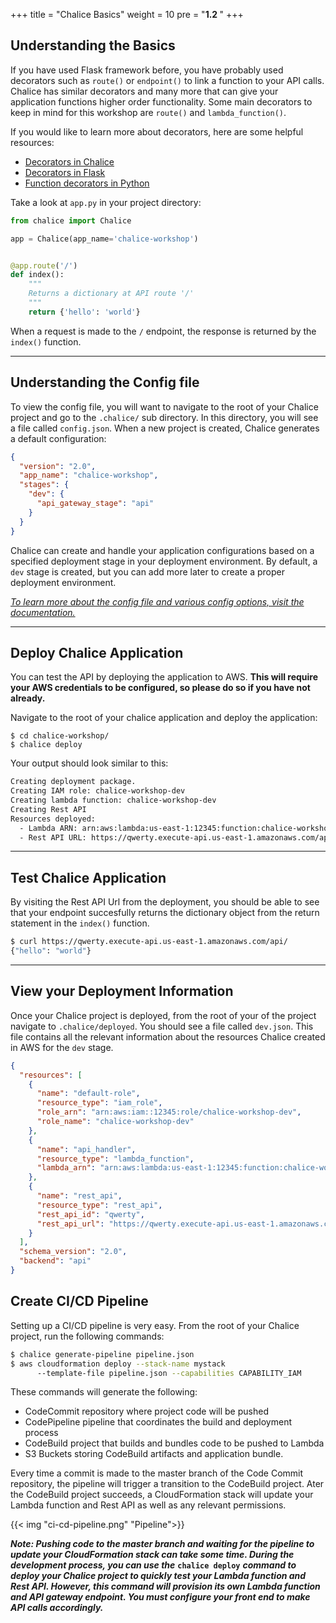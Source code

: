 +++
title = "Chalice Basics"
weight = 10
pre = "<b>1.2 </b>"
+++

## Understanding the Basics

If you have used Flask framework before, you have probably used decorators such as ```route()``` or ```endpoint()``` to link a function to your API calls. Chalice has similar decorators and many more that can give your application functions higher order functionality. Some main decorators to keep in mind for this workshop are `route()` and `lambda_function()`.

If you would like to learn more about decorators, here are some helpful resources:
  - [Decorators in Chalice](https://aws.github.io/chalice/api.html)
  - [Decorators in Flask](https://flask.palletsprojects.com/en/1.1.x/api/#)
  - [Function decorators in Python](https://docs.python.org/3.7/whatsnew/2.4.html#pep-318-decorators-for-functions-and-methods)

Take a look at ```app.py``` in your project directory:
```python
from chalice import Chalice

app = Chalice(app_name='chalice-workshop')


@app.route('/')
def index():
    """
    Returns a dictionary at API route '/'
    """
    return {'hello': 'world'}
```

When a request is made to the ```/``` endpoint, the response is returned by the ```index()``` function.

___

## Understanding the Config file

To view the config file, you will want to navigate to the root of your Chalice project and go to the ```.chalice/``` sub directory. In this directory, you will see a file called ```config.json```. When a new project is created, Chalice generates a default configuration:

```json
{
  "version": "2.0",
  "app_name": "chalice-workshop",
  "stages": {
    "dev": {
      "api_gateway_stage": "api"
    }
  }
}
```

Chalice can create and handle your application configurations based on a specified deployment stage in your deployment environment. By default, a ```dev``` stage is created, but you can add more later to create a proper deployment environment. 

*[To learn more about the config file and various config options, visit the documentation.](https://aws.github.io/chalice/topics/configfile.html#configuration-file)*

___

## Deploy Chalice Application

You can test the API by deploying the application to AWS. **This will require your AWS credentials to be configured, so please do so if you have not already.**

Navigate to the root of your chalice application and deploy the application:

```
$ cd chalice-workshop/
$ chalice deploy
```

Your output should look similar to this:

```bash
Creating deployment package.
Creating IAM role: chalice-workshop-dev
Creating lambda function: chalice-workshop-dev
Creating Rest API
Resources deployed:
  - Lambda ARN: arn:aws:lambda:us-east-1:12345:function:chalice-workshop-dev
  - Rest API URL: https://qwerty.execute-api.us-east-1.amazonaws.com/api/
```

___

## Test Chalice Application

By visiting the Rest API Url from the deployment, you should be able to see that your endpoint succesfully returns the dictionary object from the return statement in the ```index()``` function.

```bash
$ curl https://qwerty.execute-api.us-east-1.amazonaws.com/api/
{"hello": "world"}
```

___

## View your Deployment Information

Once your Chalice project is deployed, from the root of your of the project navigate to ```.chalice/deployed```. You should see a file called ```dev.json```. This file contains all the relevant information about the resources Chalice created in AWS for the ```dev``` stage.

```json
{
  "resources": [
    {
      "name": "default-role",
      "resource_type": "iam_role",
      "role_arn": "arn:aws:iam::12345:role/chalice-workshop-dev",
      "role_name": "chalice-workshop-dev"
    },
    {
      "name": "api_handler",
      "resource_type": "lambda_function",
      "lambda_arn": "arn:aws:lambda:us-east-1:12345:function:chalice-workshop-dev"
    },
    {
      "name": "rest_api",
      "resource_type": "rest_api",
      "rest_api_id": "qwerty",
      "rest_api_url": "https://qwerty.execute-api.us-east-1.amazonaws.com/api/"
    }
  ],
  "schema_version": "2.0",
  "backend": "api"
}
```

## Create CI/CD Pipeline

Setting up a CI/CD pipeline is very easy. From the root of your Chalice project, run the following commands:
```bash
$ chalice generate-pipeline pipeline.json
$ aws cloudformation deploy --stack-name mystack
      --template-file pipeline.json --capabilities CAPABILITY_IAM
```
These commands will generate the following:
- CodeCommit repository where project code will be pushed
- CodePipeline pipeline that coordinates the build and deployment process
- CodeBuild project that builds and bundles code to be pushed to Lambda
- S3 Buckets storing CodeBuild artifacts and application bundle.

Every time a commit is made to the master branch of the Code Commit repository, the pipeline will trigger a transition to the CodeBuild project. Ater the CodeBuild project succeeds, a CloudFormation stack will update your Lambda function and Rest API as well as any relevant permissions.

{{< img "ci-cd-pipeline.png" "Pipeline">}}

***Note: Pushing code to the master branch and waiting for the pipeline to update your CloudFormation stack can take some time. During the development process, you can use the*** **`chalice deploy`** ***command to deploy your Chalice project to quickly test your Lambda function and Rest API. However, this command will provision its own Lambda function and API gateway endpoint. You must configure your front end to make API calls accordingly.***
